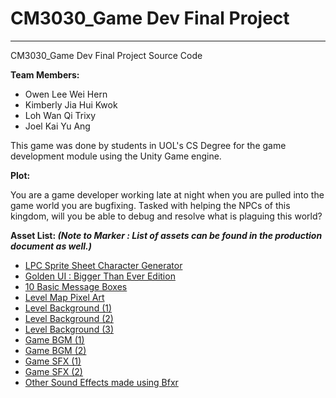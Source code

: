# CM3030_Game Dev Final Project
-------------------------------------------
CM3030_Game Dev Final Project Source Code


<b>Team Members:</b>

- Owen Lee Wei Hern
- Kimberly Jia Hui Kwok
- Loh Wan Qi Trixy
- Joel Kai Yu Ang


This game was done by students in UOL's CS Degree for the game development module using the Unity Game engine.

<b>Plot:</b>

You are a game developer working late at night when you are pulled into the game world you are bugfixing. Tasked
with helping the NPCs of this kingdom, will you be able to debug and resolve what is plaguing this world?

<b>Asset List: <i>(Note to Marker : List of assets can be found in the production document as well.)</i></b>
- <a href="https://github.com/sanderfrenken/Universal-LPC-Spritesheet-Character-Generator/blob/master/README.md">LPC Sprite Sheet Character Generator</a>
- <a href="https://opengameart.org/content/golden-ui-bigger-than-ever-edition">Golden UI : Bigger Than Ever Edition</a>
- <a href="https://opengameart.org/content/10-basic-message-boxes">10 Basic Message Boxes</a>
- <a href="https://opengameart.org/content/level-map-pixel-art">Level Map Pixel Art</a>
- <a href="https://craftpix.net/freebies/free-pixel-art-fantasy-2d-battlegrounds/">Level Background (1)</a>
- <a href="https://www.spriters-resource.com/psp/finalfantasy4thecompletecollection/sheet/50889/">Level Background (2)</a>
- <a href="https://www.spriters-resource.com/pc_computer/rpgmakerxp/sheet/100494/?source=genre">Level Background (3)</a>
- <a href="https://assetstore.unity.com/packages/audio/music/medieval-music-pack-vol-2-233785#asset_quality">Game BGM (1)</a>
- <a href="https://assetstore.unity.com/packages/audio/music/electronic/8-bit-fantasy-adventure-music-211334">Game BGM (2)</a>
- <a href="https://assetstore.unity.com/packages/audio/sound-fx/game-interface-sound-pack-147868">Game SFX (1)</a>
- <a href="https://assetstore.unity.com/packages/audio/sound-fx/free-casual-game-sfx-pack-54116">Game SFX (2)</a>
- <a href="https://www.bfxr.net/">Other Sound Effects made using Bfxr</a>
